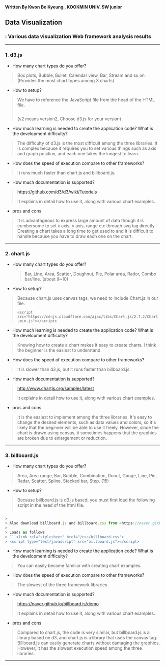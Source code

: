 #### Written By Kwon Bo Kyeung , KOOKMIN UNIV. SW junior

## Data Visualization
### : Various data visualization Web framework analysis results
----
### 1. d3.js
* How many chart types do you offer?
 > Box plots, Bubble, Bullet, Calendar view, Bar, Stream and so on. (Provides the most chart types among 3 charts)

* How to setup?
 > We have to reference the JavaScript file from the head of the HTML file.
 >
 > ``` <script type="text/javascript" src="d3.v2.min.js"></script>
 > ```
 >
 > (v2 means version2, Choose d3.js for your version)

* How much learning is needed to create the application code? What is the development difficulty?
 > The difficulty of d3.js is the most difficult among the three libraries. It is complex because it requires you to set various things such as axis and graph position, and each one takes the longest to learn.

* How does the speed of execution compare to other frameworks?
 > It runs much faster than chart.js and billboard.js.

* How much documentation is supported?
 > <https://github.com/d3/d3/wiki/Tutorials>
 >
 > It explains in detail how to use it, along with various chart examples.

* pros and cons
 > It is advantageous to express large amount of data though it is cumbersome to set x axis, y axis, range etc through svg tag directly. Creating a chart takes a long time to get used to and it is difficult to handle because you have to draw each one on the chart.

----

### 2. chart.js
* How many chart types do you offer?
  > Bar, Line, Area, Scatter, Doughnut, Pie, Polar area, Rador, Combo bar/line. (about 9~10)

* How to setup?
> Because chart.js uses canvas tags, we need to include Chart.js in our file.
>
> ```<script src="https://cdnjs.cloudflare.com/ajax/libs/Chart.js/2.7.2/Chart.min.js"></script> ```

* How much learning is needed to create the application code? What is the development difficulty?
 > Knowing how to create a chart makes it easy to create charts. I think the beginner is the easiest to understand.

* How does the speed of execution compare to other frameworks?
 > It is slower than d3.js, but it runs faster than billboard.js.

* How much documentation is supported?
 > <http://www.chartjs.org/samples/latest>
 >
 > It explains in detail how to use it, along with various chart examples.

* pros and cons
 > It is the easiest to implement among the three libraries. It's easy to change the desired elements, such as data values ​​and colors, so it's likely that the beginner will be able to use it freely. However, since the chart is drawn using canvas, it sometimes happens that the graphics are broken due to enlargement or reduction.

----

### 3. billboard.js
* How many chart types do you offer?
 > Area, Area range, Bar, Bubble, Combination, Donut, Gauge, Line, Pie, Radar, Scatter, Spline, Stacked bar, Step. (15)

* How to setup?
> Because billboard.js is d3.js based, you must first load the following script in the head of the html file.
>
> ```<script src=https://d3js.org/d3.v4.min.js></script>
 ``` (d3.js version4)
>
> Also download billboard.js and billboard.css from <https://naver.github.io/billboard.js> and road them.
>
> Loads as follows
> ```<link rel="stylesheet" href="/css/billboard.css">   
> <script type="text/javascript" src="billboard.js"></script>
```

* How much learning is needed to create the application code? What is the development difficulty?
 > You can easily become familiar with creating chart examples.

* How does the speed of execution compare to other frameworks?
 > The slowest of the three framework libraries

* How much documentation is supported?
 > <https://naver.github.io/billboard.js/demo>
 >
 > It explains in detail how to use it, along with various chart examples.

* pros and cons
 > Compared to chart.js, the code is very similar, but billboard.js is a library based on d3, and chart.js is a library that uses the canvas tag. Billboard.js can easily generate charts without damaging the graphics. However, it has the slowest execution speed among the three libraries.

 ----
